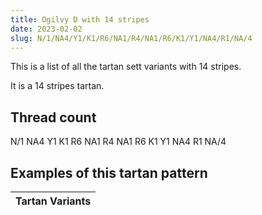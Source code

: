 ```yaml
---
title: Ogilvy D with 14 stripes
date: 2023-02-02
slug: N/1/NA4/Y1/K1/R6/NA1/R4/NA1/R6/K1/Y1/NA4/R1/NA/4
---
```

This is a list of all the tartan sett variants with 14 stripes.

It is a 14 stripes tartan.


## Thread count
N/1 NA4 Y1 K1 R6 NA1 R4 NA1 R6 K1 Y1 NA4 R1 NA/4

## Examples of this tartan pattern

| Tartan Variants |
|---------------|
